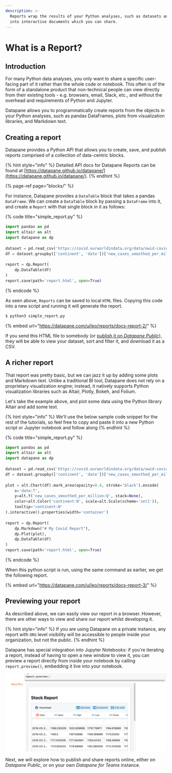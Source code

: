 ```yaml
---
description: >-
  Reports wrap the results of your Python analyses, such as datasets and plots,
  into interactive documents which you can share.
---
```


# What is a Report?

## Introduction

For many Python data analyses, you only want to share a specific user-facing part of it rather than the whole code or notebook. This often is of the form of a standalone product that non-technical people can view directly from their existing tools - e.g. browsers, email, Slack, etc., and without the overhead and requirements of Python and Jupyter.

Datapane allows you to programmatically create reports from the objects in your Python analyses, such as pandas DataFrames, plots from visualization libraries, and Markdown text. 

## Creating a report

Datapane provides a Python API that allows you to create, save, and publish reports comprised of a collection of data-centric blocks. 

{% hint style="info" %}
Detailed API docs for Datapane Reports can be found at [https://datapane.github.io/datapane/](https://datapane.github.io/datapane/).
{% endhint %}

{% page-ref page="blocks/" %}

For instance, Datapane provides a `DataTable` block that takes a pandas `DataFrame`. We can create a `DataTable` block by passing a `DataFrame` into it, and create a `Report` with that single block in it as follows:

{% code title="simple\_report.py" %}
```python
import pandas as pd
import altair as alt
import datapane as dp

dataset = pd.read_csv('https://covid.ourworldindata.org/data/owid-covid-data.csv')
df = dataset.groupby(['continent', 'date'])['new_cases_smoothed_per_million'].mean().reset_index()

report = dp.Report(
    dp.DataTable(df)
)
report.save(path='report.html', open=True)
```
{% endcode %}

As seen above, `Reports` can be saved to local `HTML` files. Copying this code into a new script and running it will generate the report. 

```bash
$ python3 simple_report.py
```

{% embed url="https://datapane.com/u/leo/reports/docs-report-2/" %}

If you send this HTML file to somebody \(or [publish it on _Datapane Public_](publishing-and-sharing.md#publish-your-report)\), they will be able to view your dataset, sort and filter it, and download it as a CSV.

## A richer report

That report was pretty basic, but we can jazz it up by adding some plots and Markdown text. Unlike a traditional BI tool, Datapane does not rely on a proprietary visualization engine; instead, it natively supports Python visualization libraries such as Altair, Plotly, Bokeh, and Folium. 

Let's take the example above, and plot some data using the Python library Altair and add some text.

{% hint style="info" %}
We'll use the below sample code snippet for the rest of the tutorials, so feel free to copy and paste it into a new Python script or Jupyter notebook and follow along
{% endhint %}

{% code title="simple\_report.py" %}
```python
import pandas as pd
import altair as alt
import datapane as dp

dataset = pd.read_csv('https://covid.ourworldindata.org/data/owid-covid-data.csv')
df = dataset.groupby(['continent', 'date'])['new_cases_smoothed_per_million'].mean().reset_index()

plot = alt.Chart(df).mark_area(opacity=0.4, stroke='black').encode(
    x='date:T',
    y=alt.Y('new_cases_smoothed_per_million:Q', stack=None),
    color=alt.Color('continent:N', scale=alt.Scale(scheme='set1')),
    tooltip='continent:N'
).interactive().properties(width='container')

report = dp.Report(
    dp.Markdown("# My Covid Report"),
    dp.Plot(plot), 
    dp.DataTable(df)
)
report.save(path='report.html', open=True)
```
{% endcode %}

When this python script is run, using the same command as earlier, we get the following report.

{% embed url="https://datapane.com/u/leo/reports/docs-report-3/" %}

## Previewing your report

As described above, we can easily view our report in a browser. However, there are other ways to view and share our report whilst developing it.

{% hint style="info" %}
If you are using Datapane on a private instance, any report with `ORG` level visibility will be accessible to people inside your organization, but not the public.
{% endhint %}

Datapane has special integration into Jupyter Notebooks: if you're iterating a report, instead of having to open a new window to view it, you can preview a report directly from inside your notebook by calling `report.preview()`, embedding it live into your notebook.

![](../.gitbook/assets/image%20%2885%29.png)

Next, we will explore how to publish and share reports online, either on _Datapane Public_, or on your own _Datapane for Teams_ instance.

## 


